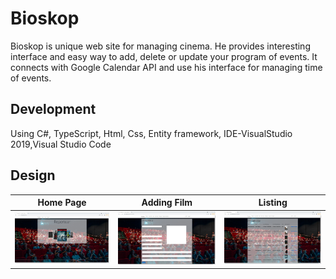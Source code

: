 # Bioskop
Bioskop is unique web site for managing cinema. He provides interesting interface and easy way to add, delete or update your program of events. It connects with Google Calendar API and use his interface for managing time of events. 

## Development

Using C#, TypeScript, Html, Css, Entity framework,
IDE-VisualStudio 2019,Visual Studio Code

## Design

Home Page                  |  Adding Film           |  Listing
:-------------------------:|:-------------------------:|:-------------------------:
<img src="bioskop1.jpg" alt="Home page" width="300">  |  <img src="bioskop2.jpg" alt="Adding Film" width="300"> | <img src="bioskop3.jpg" alt="Listing" width="300">
